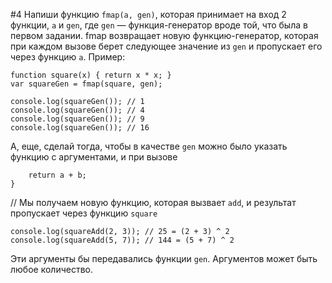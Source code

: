 #4
Напиши функцию `fmap(a, gen)`, которая принимает на вход 2 функции, `a` и `gen`, где `gen` — функция-генератор вроде той, что была в первом задании. fmap возвращает новую функцию-генератор, которая при каждом вызове берет следующее значение из `gen` и пропускает его через функцию `a`. Пример:

```var gen = sequence(1, 1);
function square(x) { return x * x; }
var squareGen = fmap(square, gen);

console.log(squareGen()); // 1
console.log(squareGen()); // 4
console.log(squareGen()); // 9
console.log(squareGen()); // 16
```

А, еще, сделай тогда, чтобы в качестве `gen` можно было указать функцию с аргументами, и при вызове

```function add(a, b) { 
    return a + b; 
}
```

// Мы получаем новую функцию, которая вызвает `add`, и результат пропускает через функцию `square`

```var squareAdd = fmap(square, add);
console.log(squareAdd(2, 3)); // 25 = (2 + 3) ^ 2
console.log(squareAdd(5, 7)); // 144 = (5 + 7) ^ 2
```

Эти аргументы бы передавались функции `gen`. Аргументов может быть любое количество.